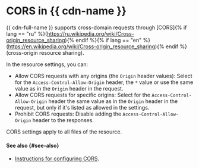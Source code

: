 # CORS in {{ cdn-name }}

{{ cdn-full-name }} supports cross-domain requests through [CORS]{% if lang == "ru" %}(https://ru.wikipedia.org/wiki/Cross-origin_resource_sharing){% endif %}{% if lang == "en" %}(https://en.wikipedia.org/wiki/Cross-origin_resource_sharing){% endif %} (cross-origin resource sharing).

In the resource settings, you can:

* Allow CORS requests with any origins (the `Origin` header values): Select for the `Access-Control-Allow-Origin` header, the `*` value or use the same value as in the `Origin` header in the request.
* Allow CORS requests for specific origins: Select for the `Access-Control-Allow-Origin` header the same value as in the `Origin` header in the request, but only if it's listed as allowed in the settings.
* Prohibit CORS requests: Disable adding the `Access-Control-Allow-Origin` header to the responses.

CORS settings apply to all files of the resource.

#### See also {#see-also}

* [Instructions for configuring CORS](../operations/resources/configure-cors.md).